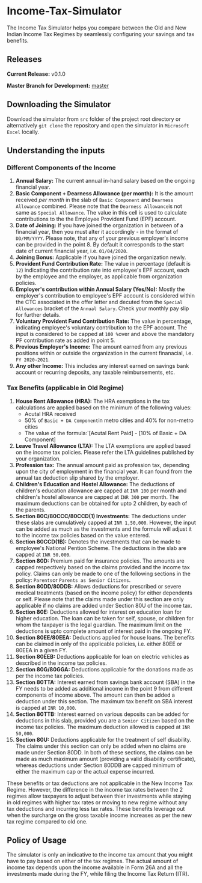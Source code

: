 # Income-Tax-Simulator

The Income Tax Simulator helps you compare between the Old and New Indian Income Tax Regimes by seamlessly configuring your savings and tax benefits.

## Releases

**Current Release:** v0.1.0

**Master Branch for Development:** [master](https://github.com/chintanr97/Income-Tax-Simulator)

## Downloading the Simulator

Download the simulator from `src` folder of the project root directory or alternatively `git clone` the repository and open the simulator in `Microsoft Excel` locally.

## Understanding the inputs

### Different Components of the Income

1. **Annual Salary:** The current annual in-hand salary based on the ongoing financial year.
2. **Basic Component + Dearness Allowance (per month):** It is the amount received *per month* in the slab of `Basic Component` and `Dearness Allowance` combined. Please note that the `Dearness Allowance`is not same as `Special Allowance`. The value in this cell is used to calculate contributions to the the Employee Provident Fund (EPF) account.
3. **Date of Joining:** If you have joined the organization in between of a financial year, then you must alter it accordingly - in the format of `DD/MM/YYYY`. Please note, that any of your previous employer's income can be provided in the point 8. By default it corresponds to the start date of current financial year, i.e. `01/04/2020`.
4. **Joining Bonus:** Applicable if you have joined the organization newly.
5. **Provident Fund Contribution Rate:** The value in percentage (default is `12`) indicating the contribution rate into employee's EPF account, each by the employee and the employer, as applicable from organization policies.
6. **Employer's contribution within Annual Salary (Yes/No):** Mostly the employer's contribution to employee's EPF account is considered within the CTC associated in the offer letter and decuted from the `Special Allowances` bracket of the `Annual Salary`. Check your monthly pay slip for further details.
7. **Voluntary Provident Fund Contribution Rate:** The value in percentage, indicating employee's voluntary contribution to the EPF account. The input is considered to be capped at `100 %`over and above the mandatory PF contribution rate as added in point 5.
8. **Previous Employer's Income:** The amount earned from any previous positions within or outside the organization in the current finanacial, i.e. `FY 2020-2021`.
9. **Any other Income:** This includes any interest earned on savings bank account or recurring deposits, any taxable reimbursements, etc.

### Tax Benefits (applicable in Old Regime)

1. **House Rent Allowance (HRA):** The HRA exemptions in the tax calculations are applied based on the minimum of the following values:
   * Acutal HRA received
   * 50% of `Basic + DA Component`in metro cities and 40% for non-metro cities
   * The value of the formula:`[Acutal Rent Paid] - [10% of Basic + DA Component]
2. **Leave Travel Allowance (LTA):** The LTA exemptions are applied based on the income tax policies. Please refer the LTA guidelines published by your organization.
3. **Profession tax:** The annual amount paid as profession tax, depending upon the city of employment in the financial year. It can found from the annual tax deduction slip shared by the employer.
4. **Children's Education and Hostel Allowance:** The deductions of children's education allowance are capped at `INR 100` per month and children's hostel allowance are capped at `INR 300` per month. The maximum deductions can be obtained for upto 2 children, by each of the parents.
5. **Section 80C/80CCC/80CCD(1) Investments:** The deductions under these slabs are cumulatively capped at `INR 1,50,000`. However, the input can be added as much as the investments and the formula will adjust it to the income tax policies based on the value entered.
6. **Section 80CCD(1B):** Denotes the investments that can be made to employee's National Pention Scheme. The deductions in the slab are capped at `INR 50,000`.
7. **Section 80D:** Premium paid for insurance policies. The amounts are capped respectively based on the claims provided and the income tax policy. Claims can only be made to one of the following sections in the policy: `Parents`or `Parents as Senior Citizens`.
8. **Section 80DD/80DDB:** Allows deductions for prescribed or severe medical treatments (based on the income policy) for either dependents or self. Please note that the claims made under this section are only applicable if no claims are added under Section 80U of the income tax.
9. **Section 80E:** Deductions allowed for interest on education loan for higher education. The loan can be taken for self, spouse, or children for whom the taxpayer is the legal guardian. The maximum limit on the deductions is upto complete amount of interest paid in the ongoing FY.
10. **Section 80EE/80EEA:** Deductions applied for house loans. The benefits can be claimed in only of the applicable policies, i.e. either 80EE or 80EEA in a given FY.
11. **Section 80EEB:** Deductions applicable for loan on electric vehicles as described in the income tax policies.
12. **Section 80G/80GGA:** Deductions applicable for the donations made as per the income tax policies.
13. **Section 80TTA:** Interest earned from savings bank account (SBA) in the FY needs to be added as additional income in the point 9 from different components of income above. The amount can then be added a deduction under this section. The maximum tax benefit on SBA interest is capped at `INR 10,000`.
14. **Section 80TTB:** Interest earned on various deposits can be added for deductions in this slab, provided you are a `Senior Citizen` based on the income tax policies. The maximum deduction allowed is capped at `INR 50,000`.
15. **Section 80U:** Deductions applicable for the treatment of self disability. The claims under this section can only be added when no claims are made under Section 80DD. In both of these sections, the claims can be made as much maximum amount (providing a valid disability certificate), whereas deductions under Section 80DDB are capped minimum of either the maximum cap or the actual expense incurred.

These benefits or tax deductions are not applicable in the New Income Tax Regime. However, the difference in the income tax rates between the 2 regimes allow taxpayers to adjust between thier investments while staying in old regimes with higher tax rates or moving to new regime without any tax deductions and incurring less tax rates. These benefits leverage out when the surcharge on the gross taxable income increases as per the new tax regime compared to old one.

## Policy of Usage

The simulator is only an indicative to the income tax amount that you might have to pay based on either of the tax regimes. The actual amount of income tax depends upon the income available in Form 26A and all the investments made during the FY, while filing the Income Tax Return (ITR).
